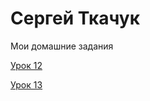 # Сергей Ткачук
Мои домашние задания

[Урок 12](https://tkachuksergey.github.io/Lesson_12/index.html)

[Урок 13](https://tkachuksergey.github.io/Lesson_13/index.html)

